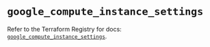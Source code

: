 # `google_compute_instance_settings`

Refer to the Terraform Registry for docs: [`google_compute_instance_settings`](https://registry.terraform.io/providers/hashicorp/google/6.11.2/docs/resources/compute_instance_settings).
